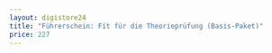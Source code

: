 ```yaml
---
layout: digistore24
title: "Führerschein: Fit für die Theorieprüfung (Basis-Paket)"
price: 227
---
```

